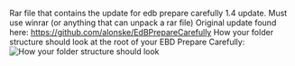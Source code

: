 Rar file that contains the update for edb prepare carefully 1.4 update. Must use winrar (or anything that can unpack a rar file)
Original update found here: https://github.com/alonske/EdBPrepareCarefully
How your folder structure should look at the root of your EBD Prepare Carefully:
![How your folder structure should look](https://user-images.githubusercontent.com/19786531/198818806-3ad7e3f6-bc64-4213-93e6-c082fa5f986e.png)
